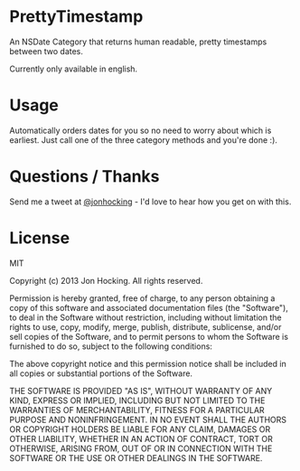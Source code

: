 PrettyTimestamp
===============

An NSDate Category that returns human readable, pretty timestamps between two dates. 

Currently only available in english.


Usage
======

Automatically orders dates for you so no need to worry about which is earliest. Just call one of the three category methods and you're done :).



Questions / Thanks
===================

Send me a tweet at [@jonhocking](http://twitter.comjonhocking) - I'd love to hear how you get on with this.


License
========

MIT

Copyright (c) 2013 Jon Hocking. All rights reserved.

Permission is hereby granted, free of charge, to any person obtaining a copy
of this software and associated documentation files (the "Software"), to deal
in the Software without restriction, including without limitation the rights
to use, copy, modify, merge, publish, distribute, sublicense, and/or sell
copies of the Software, and to permit persons to whom the Software is
furnished to do so, subject to the following conditions:

The above copyright notice and this permission notice shall be included in
all copies or substantial portions of the Software.

THE SOFTWARE IS PROVIDED "AS IS", WITHOUT WARRANTY OF ANY KIND, EXPRESS OR
IMPLIED, INCLUDING BUT NOT LIMITED TO THE WARRANTIES OF MERCHANTABILITY,
FITNESS FOR A PARTICULAR PURPOSE AND NONINFRINGEMENT. IN NO EVENT SHALL THE
AUTHORS OR COPYRIGHT HOLDERS BE LIABLE FOR ANY CLAIM, DAMAGES OR OTHER
LIABILITY, WHETHER IN AN ACTION OF CONTRACT, TORT OR OTHERWISE, ARISING FROM,
OUT OF OR IN CONNECTION WITH THE SOFTWARE OR THE USE OR OTHER DEALINGS IN
THE SOFTWARE.